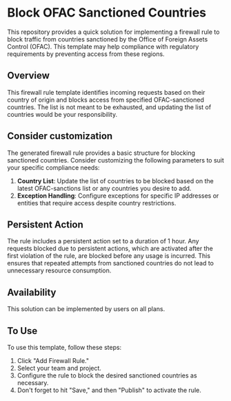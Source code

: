 # Block OFAC Sanctioned Countries

This repository provides a quick solution for implementing a firewall rule to block traffic from countries sanctioned by the Office of Foreign Assets Control (OFAC). This template may help compliance with regulatory requirements by preventing access from these regions.

## Overview

This firewall rule template identifies incoming requests based on their country of origin and blocks access from specified OFAC-sanctioned countries. The list is not meant to be exhausted, and updating the list of countries would be your responsibility.

## Consider customization

The generated firewall rule provides a basic structure for blocking sanctioned countries. Consider customizing the following parameters to suit your specific compliance needs:

1. **Country List**: Update the list of countries to be blocked based on the latest OFAC-sanctions list or any countries you desire to add.
2. **Exception Handling**: Configure exceptions for specific IP addresses or entities that require access despite country restrictions.

## Persistent Action

The rule includes a persistent action set to a duration of 1 hour. Any requests blocked due to persistent actions, which are activated after the first violation of the rule, are blocked before any usage is incurred. This ensures that repeated attempts from sanctioned countries do not lead to unnecessary resource consumption.

## Availability

This solution can be implemented by users on all plans.

## To Use

To use this template, follow these steps:

1. Click "Add Firewall Rule."
2. Select your team and project.
3. Configure the rule to block the desired sanctioned countries as necessary.
4. Don't forget to hit "Save," and then "Publish" to activate the rule.